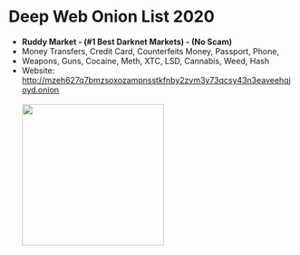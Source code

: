 # Deep Web Onion List 2020
<ul>
  <li><b>Ruddy Market - (#1 Best Darknet Markets) - (No Scam)</b>
  <br>
 <li> Money Transfers, Credit Card, Counterfeits Money, Passport, Phone, 
  <li>Weapons, Guns, Cocaine, Meth, XTC, LSD, Cannabis, Weed, Hash 
  <br>

  <li>Website: <a href="http://mzeh627q7bmzsoxozampnsstkfnby2zvm3y73qcsy43n3eaveehqjoyd.onion" rel="nofollow">http://mzeh627q7bmzsoxozampnsstkfnby2zvm3y73qcsy43n3eaveehqjoyd.onion</a></li>
  <br>
 <img src="https://i.hizliresim.com/OrPPDA.png" width="250" height="250">
</ul>
